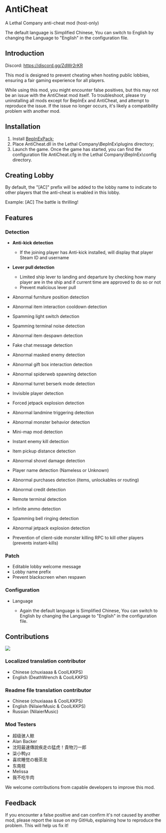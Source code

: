 # AntiCheat

A Lethal Company anti-cheat mod (host-only)

The default language is Simplified Chinese, You can switch to English by changing the Language to "English" in the configuration file.

## Introduction

Discord: https://discord.gg/ZdWr2rKR

This mod is designed to prevent cheating when hosting public lobbies, ensuring a fair gaming experience for all players.

While using this mod, you might encounter false positives, but this may not be an issue with the AntiCheat mod itself. To troubleshoot, please try uninstalling all mods except for BepInEx and AntiCheat, and attempt to reproduce the issue. If the issue no longer occurs, it's likely a compatibility problem with another mod.

## Installation

1. Install [BepInExPack](https://thunderstore.io/c/lethal-company/p/BepInEx/BepInExPack);
2. Place AntiCheat.dll in the Lethal Company\BepInEx\plugins directory;
3. Launch the game. Once the game has started, you can find the configuration file AntiCheat.cfg in the Lethal Company\BepInEx\config directory.

## Creating Lobby
By default, the "[AC]" prefix will be added to the lobby name to indicate to other players that the anti-cheat is enabled in this lobby.

Example:
[AC] The battle is thrilling!

## Features

### Detection

* **Anti-kick detection**

  * If the joining player has Anti-kick installed, will display that player Steam ID and username

* **Lever pull detection**

  * Limited ship lever to landing and departure by checking how many player are in the ship and if current time are approved to do so or not
  * Prevent malicious lever pull

* Abnormal furniture position detection
* Abnormal item interaction cooldown detection
* Spamming light switch detection
* Spamming terminal noise detection
* Abnormal item despawn detection
* Fake chat message detection
* Abnormal masked enemy detection
* Abnormal gift box interaction detection
* Abnormal spiderweb spawning detection
* Abnormal turret berserk mode detection
* Invisible player detection
* Forced jetpack explosion detection
* Abnormal landmine triggering detection
* Abnormal monster behavior detection
* Mini-map mod detection
* Instant enemy kill detection
* Item pickup distance detection
* Abnormal shovel damage detection
* Player name detection (Nameless or Unknown)
* Abnormal purchases detection (items, unlockables or routing)
* Abnormal credit detection
* Remote terminal detection
* Infinite ammo detection
* Spamming bell ringing detection
* Abnormal jetpack explosion detection
* Prevention of client-side monster killing RPC to kill other players (prevents instant-kills)

### Patch

* Editable lobby welcome message
* Lobby name prefix
* Prevent blackscreen when respawn

### Configuration

* Language

  * Again the default language is Simplified Chinese, You can switch to English by changing the Language to "English" in the configuration file.

## Contributions
<a href="https://github.com/chuxiaaaa/AntiCheat/graphs/contributors">
  <img src="https://contrib.rocks/image?repo=chuxiaaaa/AntiCheat" />
</a>

### Localized translation contributor

* Chinese (chuxiaaaa & CoolLKKPS)
* English (DeathWrench & CoolLKKPS)

### Readme file translation contributor

* Chinese (chuxiaaaa & CoolLKKPS)
* English (NilaierMusic & CoolLKKPS)
* Russian (NilaierMusic)

### Mod Testers
* 超级骇人鲸 
* Alan Backer
* 沈阳最速傳說疾走の猛虎！貴物刀一郎
* 柒小鸭yz
* 喜欢睡觉の极茶龙 
* 东南枝
* Melissa
* 我不吃牛肉

We welcome contributions from capable developers to improve this mod.

## Feedback
If you encounter a false positive and can confirm it's not caused by another mod, please report the issue on my GitHub, explaining how to reproduce the problem. This will help us fix it!
